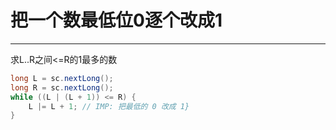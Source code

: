 # 把一个数最低位0逐个改成1

---

求L..R之间<=R的1最多的数

```java
long L = sc.nextLong();  
long R = sc.nextLong();  
while ((L | (L + 1)) <= R) {  
    L |= L + 1; // IMP: 把最低的 0 改成 1}
}
```